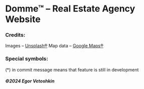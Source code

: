 # Domme™ – Real Estate Agency Website

### Credits:

Images – [Unsplash®](https://unsplash.com/)
Map data – [Google Maps®](https://www.google.com/maps)

### Special symbols:

(\*) in commit message means that feature is still in development

##### ©2024 Egor Vetoshkin
